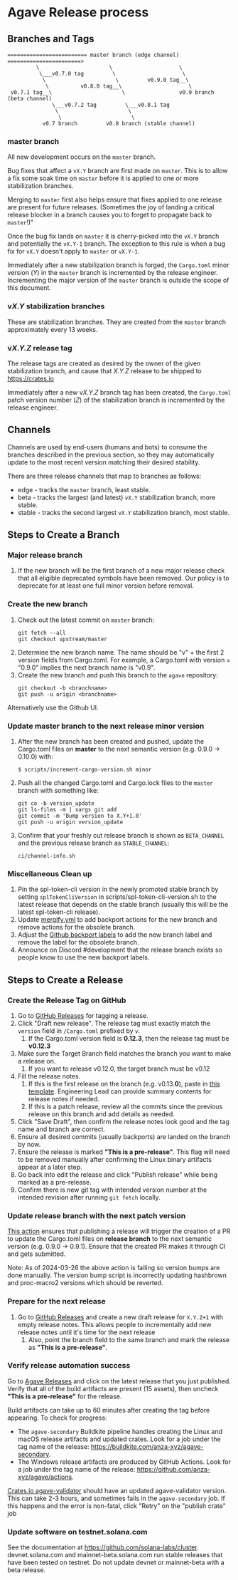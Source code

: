 # Agave Release process

## Branches and Tags

```
========================= master branch (edge channel) =======================>
         \                      \                     \
          \___v0.7.0 tag         \                     \
           \                      \         v0.9.0 tag__\
            \          v0.8.0 tag__\                     \
 v0.7.1 tag__\                      \                 v0.9 branch (beta channel)
              \___v0.7.2 tag         \___v0.8.1 tag
               \                      \
                \                      \
           v0.7 branch         v0.8 branch (stable channel)

```

### master branch
All new development occurs on the `master` branch.

Bug fixes that affect a `vX.Y` branch are first made on `master`.  This is to
allow a fix some soak time on `master` before it is applied to one or more
stabilization branches.

Merging to `master` first also helps ensure that fixes applied to one release
are present for future releases.  (Sometimes the joy of landing a critical
release blocker in a branch causes you to forget to propagate back to
`master`!)"

Once the bug fix lands on `master` it is cherry-picked into the `vX.Y` branch
and potentially the `vX.Y-1` branch.  The exception to this rule is when a bug
fix for `vX.Y` doesn't apply to `master` or `vX.Y-1`.

Immediately after a new stabilization branch is forged, the `Cargo.toml` minor
version (*Y*) in the `master` branch is incremented by the release engineer.
Incrementing the major version of the `master` branch is outside the scope of
this document.

### v*X.Y* stabilization branches
These are stabilization branches. They are created from the `master` branch approximately
every 13 weeks.

### v*X.Y.Z* release tag
The release tags are created as desired by the owner of the given stabilization
branch, and cause that *X.Y.Z* release to be shipped to https://crates.io

Immediately after a new v*X.Y.Z* branch tag has been created, the `Cargo.toml`
patch version number (*Z*) of the stabilization branch is incremented by the
release engineer.

## Channels
Channels are used by end-users (humans and bots) to consume the branches
described in the previous section, so they may automatically update to the most
recent version matching their desired stability.

There are three release channels that map to branches as follows:
* edge - tracks the `master` branch, least stable.
* beta - tracks the largest (and latest) `vX.Y` stabilization branch, more stable.
* stable - tracks the second largest `vX.Y` stabilization branch, most stable.

## Steps to Create a Branch

### Major release branch
1. If the new branch will be the first branch of a new major release check that
all eligible deprecated symbols have been removed. Our policy is to deprecate
for at least one full minor version before removal.

### Create the new branch
1. Check out the latest commit on `master` branch:
    ```
    git fetch --all
    git checkout upstream/master
    ```
1. Determine the new branch name.  The name should be "v" + the first 2 version fields
   from Cargo.toml.  For example, a Cargo.toml with version = "0.9.0" implies
   the next branch name is "v0.9".
1. Create the new branch and push this branch to the `agave` repository:
    ```
    git checkout -b <branchname>
    git push -u origin <branchname>
    ```

Alternatively use the Github UI.

### Update master branch to the next release minor version

1. After the new branch has been created and pushed, update the Cargo.toml files on **master** to the next semantic version (e.g. 0.9.0 -> 0.10.0) with:
     ```
     $ scripts/increment-cargo-version.sh minor
     ```
1. Push all the changed Cargo.toml and Cargo.lock files to the `master` branch with something like:
    ```
    git co -b version_update
    git ls-files -m | xargs git add
    git commit -m 'Bump version to X.Y+1.0'
    git push -u origin version_update
    ```
1. Confirm that your freshly cut release branch is shown as `BETA_CHANNEL` and the previous release branch as `STABLE_CHANNEL`:
    ```
    ci/channel-info.sh
    ```

### Miscellaneous Clean up

1. Pin the spl-token-cli version in the newly promoted stable branch by setting `splTokenCliVersion` in scripts/spl-token-cli-version.sh to the latest release that depends on the stable branch (usually this will be the latest spl-token-cli release).
1. Update [mergify.yml](https://github.com/anza-xyz/agave/blob/master/.mergify.yml) to add backport actions for the new branch and remove actions for the obsolete branch.
1. Adjust the [Github backport labels](https://github.com/anza-xyz/agave/labels) to add the new branch label and remove the label for the obsolete branch.
1. Announce on Discord #development that the release branch exists so people know to use the new backport labels.

## Steps to Create a Release

### Create the Release Tag on GitHub

1. Go to [GitHub Releases](https://github.com/anza-xyz/agave/releases) for tagging a release.
1. Click "Draft new release".  The release tag must exactly match the `version`
   field in `/Cargo.toml` prefixed by `v`.
   1.  If the Cargo.toml version field is **0.12.3**, then the release tag must be **v0.12.3**
1. Make sure the Target Branch field matches the branch you want to make a release on.
   1.  If you want to release v0.12.0, the target branch must be v0.12
1. Fill the release notes.
   1.  If this is the first release on the branch (e.g. v0.13.**0**), paste in [this
   template](https://raw.githubusercontent.com/anza-xyz/agave/master/.github/RELEASE_TEMPLATE.md).  Engineering Lead can provide summary contents for release notes if needed.
   1. If this is a patch release, review all the commits since the previous release on this branch and add details as needed.
1. Click "Save Draft", then confirm the release notes look good and the tag name and branch are correct.
1. Ensure all desired commits (usually backports) are landed on the branch by now.
1. Ensure the release is marked **"This is a pre-release"**.  This flag will need to be removed manually after confirming the Linux binary artifacts appear at a later step.
1. Go back into edit the release and click "Publish release" while being marked as a pre-release.
1. Confirm there is new git tag with intended version number at the intended revision after running `git fetch` locally.


### Update release branch with the next patch version

[This action](https://github.com/anza-xyz/agave/blob/master/.github/workflows/increment-cargo-version-on-release.yml) ensures that publishing a release will trigger the creation of a PR to update the Cargo.toml files on **release branch** to the next semantic version (e.g. 0.9.0 -> 0.9.1). Ensure that the created PR makes it through CI and gets submitted.

Note: As of 2024-03-26 the above action is failing so version bumps are done manually. The version bump script is incorrectly updating hashbrown and proc-macro2 versions which should be reverted.

### Prepare for the next release
1.  Go to [GitHub Releases](https://github.com/anza-xyz/agave/releases) and create a new draft release for `X.Y.Z+1` with empty release notes.  This allows people to incrementally add new release notes until it's time for the next release
    1. Also, point the branch field to the same branch and mark the release as **"This is a pre-release"**.

### Verify release automation success
Go to [Agave Releases](https://github.com/anza-xyz/agave/releases) and click on the latest release that you just published.
Verify that all of the build artifacts are present (15 assets), then uncheck **"This is a pre-release"** for the release.

Build artifacts can take up to 60 minutes after creating the tag before
appearing.  To check for progress:
* The `agave-secondary` Buildkite pipeline handles creating the Linux and macOS release artifacts and updated crates.  Look for a job under the tag name of the release: https://buildkite.com/anza-xyz/agave-secondary.
* The Windows release artifacts are produced by GitHub Actions.  Look for a job under the tag name of the release: https://github.com/anza-xyz/agave/actions.

[Crates.io agave-validator](https://crates.io/crates/agave-validator) should have an updated agave-validator version.  This can take 2-3 hours, and sometimes fails in the `agave-secondary` job.
If this happens and the error is non-fatal, click "Retry" on the "publish crate" job

### Update software on testnet.solana.com
See the documentation at https://github.com/solana-labs/cluster. devnet.solana.com and mainnet-beta.solana.com run stable releases that have been tested on testnet. Do not update devnet or mainnet-beta with a beta release.
